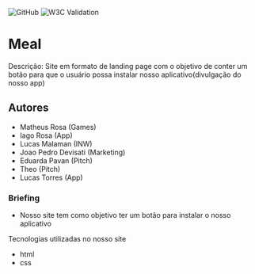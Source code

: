![GitHub](https://img.shields.io/github/license/Lusckas777/teste)
![W3C Validation](https://validator.w3.org/nu/?doc=https%3A%2F%2Fgithub.com%2FLusckas777%2Ftrabalho)

# Meal

Descrição:
Site em formato de landing page com o objetivo de conter um botão para que o usuário possa instalar nosso aplicativo(divulgação do nosso app)

## Autores

- Matheus Rosa (Games)
- Iago Rosa (App)
- Lucas Malaman (INW)
- Joao Pedro Devisati (Marketing)
- Eduarda Pavan (Pitch)
- Theo (Pitch)
- Lucas Torres (App)

### Briefing

- Nosso site tem como objetivo ter um botão para instalar o nosso aplicativo 

Tecnologias utilizadas no nosso site
- html
- css
